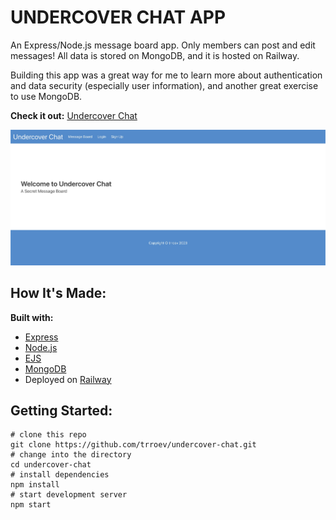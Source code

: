 # UNDERCOVER CHAT APP

An Express/Node.js message board app. Only members can post and edit messages! All data is stored on MongoDB, and it is hosted on Railway.

Building this app was a great way for me to learn more about authentication and data security (especially user information), and another great exercise to use MongoDB.

**Check it out:** [Undercover Chat](https://undercover-chat-production.up.railway.app/)

![page preview image](/public/images/screenshot.jpg)

## How It's Made:

**Built with:**

- [Express](https://expressjs.com/)
- [Node.js](https://nodejs.org/en/)
- [EJS](https://ejs.co/)
- [MongoDB](https://www.mongodb.com/)
- Deployed on [Railway](https://railway.app/)

## Getting Started:

```
# clone this repo
git clone https://github.com/trroev/undercover-chat.git
# change into the directory
cd undercover-chat
# install dependencies
npm install
# start development server
npm start
```
